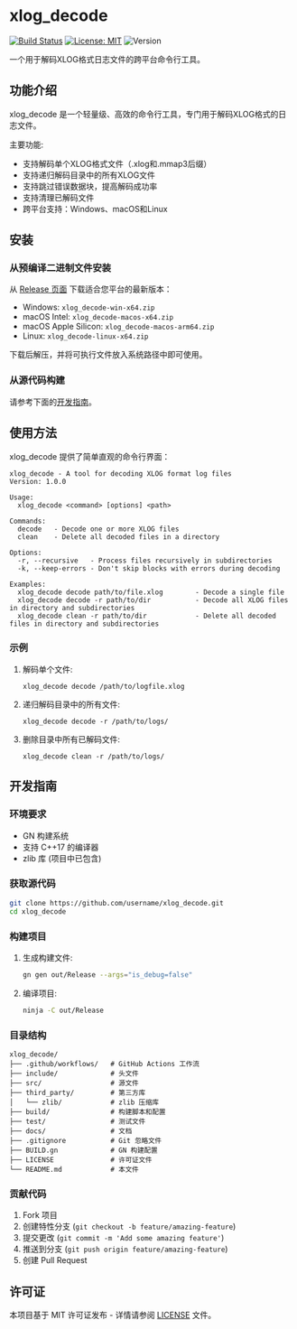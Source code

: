 # xlog_decode

[![Build Status](https://github.com/username/xlog_decode/workflows/Build/badge.svg)](https://github.com/username/xlog_decode/actions)
[![License: MIT](https://img.shields.io/badge/License-MIT-yellow.svg)](https://opensource.org/licenses/MIT)
![Version](https://img.shields.io/badge/version-1.0.0-blue)

一个用于解码XLOG格式日志文件的跨平台命令行工具。

## 功能介绍

xlog_decode 是一个轻量级、高效的命令行工具，专门用于解码XLOG格式的日志文件。

主要功能:
- 支持解码单个XLOG格式文件（.xlog和.mmap3后缀）
- 支持递归解码目录中的所有XLOG文件
- 支持跳过错误数据块，提高解码成功率
- 支持清理已解码文件
- 跨平台支持：Windows、macOS和Linux

## 安装

### 从预编译二进制文件安装

从 [Release 页面](https://github.com/username/xlog_decode/releases) 下载适合您平台的最新版本：

- Windows: `xlog_decode-win-x64.zip`
- macOS Intel: `xlog_decode-macos-x64.zip`
- macOS Apple Silicon: `xlog_decode-macos-arm64.zip`
- Linux: `xlog_decode-linux-x64.zip`

下载后解压，并将可执行文件放入系统路径中即可使用。

### 从源代码构建

请参考下面的[开发指南](#开发指南)。

## 使用方法

xlog_decode 提供了简单直观的命令行界面：

```
xlog_decode - A tool for decoding XLOG format log files
Version: 1.0.0

Usage:
  xlog_decode <command> [options] <path>

Commands:
  decode   - Decode one or more XLOG files
  clean    - Delete all decoded files in a directory

Options:
  -r, --recursive   - Process files recursively in subdirectories
  -k, --keep-errors - Don't skip blocks with errors during decoding

Examples:
  xlog_decode decode path/to/file.xlog        - Decode a single file
  xlog_decode decode -r path/to/dir           - Decode all XLOG files in directory and subdirectories
  xlog_decode clean -r path/to/dir            - Delete all decoded files in directory and subdirectories
```

### 示例

1. 解码单个文件:
   ```
   xlog_decode decode /path/to/logfile.xlog
   ```

2. 递归解码目录中的所有文件:
   ```
   xlog_decode decode -r /path/to/logs/
   ```

3. 删除目录中所有已解码文件:
   ```
   xlog_decode clean -r /path/to/logs/
   ```

## 开发指南

### 环境要求

- GN 构建系统
- 支持 C++17 的编译器
- zlib 库 (项目中已包含)

### 获取源代码

```bash
git clone https://github.com/username/xlog_decode.git
cd xlog_decode
```

### 构建项目

1. 生成构建文件:

   ```bash
   gn gen out/Release --args="is_debug=false"
   ```

2. 编译项目:

   ```bash
   ninja -C out/Release
   ```

### 目录结构

```
xlog_decode/
├── .github/workflows/   # GitHub Actions 工作流
├── include/             # 头文件
├── src/                 # 源文件
├── third_party/         # 第三方库
│   └── zlib/            # zlib 压缩库
├── build/               # 构建脚本和配置
├── test/                # 测试文件
├── docs/                # 文档
├── .gitignore           # Git 忽略文件
├── BUILD.gn             # GN 构建配置
├── LICENSE              # 许可证文件
└── README.md            # 本文件
```

### 贡献代码

1. Fork 项目
2. 创建特性分支 (`git checkout -b feature/amazing-feature`)
3. 提交更改 (`git commit -m 'Add some amazing feature'`)
4. 推送到分支 (`git push origin feature/amazing-feature`)
5. 创建 Pull Request

## 许可证

本项目基于 MIT 许可证发布 - 详情请参阅 [LICENSE](LICENSE) 文件。